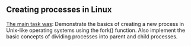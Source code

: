 ## Creating processes in Linux
[The main task was](lab6.cpp): Demonstrate the basics of creating a new process in Unix-like operating systems using the fork() function. Also implement the basic concepts of dividing processes into parent and child processes.